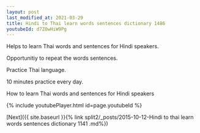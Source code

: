 ```yaml
---
layout: post
last_modified_at: 2021-03-29
title: Hindi to Thai learn words sentences dictionary 1486 
youtubeId: d7ZOwHiW9Pg
---
```

 
 
Helps to learn Thai words and sentences for Hindi speakers.

Opportunitiy to repeat the words sentences. 

Practice Thai language. 
 
10 minutes practice every day. 
 
How to learn Thai words and sentences for Hindi speakers 
 
{% include youtubePlayer.html id=page.youtubeId %}
 
 
[Next]({{ site.baseurl }}{% link  split2/_posts/2015-10-12-Hindi to thai learn words sentences dictionary 1141 .md%})
 

